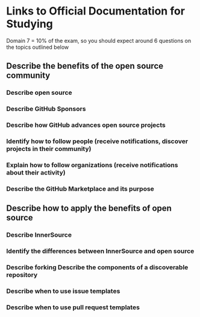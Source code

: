 # Links to Official Documentation for Studying
Domain 7 = 10% of the exam, so you should expect around 6 questions on the topics outlined below

## Describe the benefits of the open source community

### Describe open source

### Describe GitHub Sponsors

### Describe how GitHub advances open source projects

### Identify how to follow people (receive notifications, discover projects in their community)

### Explain how to follow organizations (receive notifications about their activity)

### Describe the GitHub Marketplace and its purpose

## Describe how to apply the benefits of open source

### Describe InnerSource

### Identify the differences between InnerSource and open source

### Describe forking Describe the components of a discoverable repository

### Describe when to use issue templates

### Describe when to use pull request templates